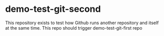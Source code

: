 # demo-test-git-second
This repository exists to test how Github runs another repository and itself at the same time. This repo should trigger demo-test-git-first repo
